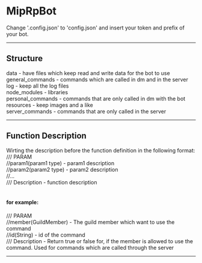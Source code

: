 # MipRpBot
Change '.config.json' to 'config.json' and insert your token and prefix of your bot.

***

Structure
-----------
data - have files which keep read and write data for the bot to use<br/>
general_commands - commands which are called in dm and in the server<br/>
log - keep all the log files<br/>
node_modules - libraries<br/>
personal_commands - commands that are only called in dm with the bot<br/>
resources - keep images and a like<br/>
server_commands - commands that are only called in the server<br/>

***

Function Description
--------------------
Wirting the description before the function definition in the following format:<br/>
/// PARAM<br/>
//param1(param1 type) - param1 description<br/>
//param2(param2 type) - param2 description<br/>
//...<br/>
/// Description - function description
<br/><br/>

#### for example:
/// PARAM<br/>
//member(GuildMember) - The guild member which want to use the command<br/>
//id(String) - id of the command<br/>
/// Description - Return true or false for, if the member is allowed to use the command. Used for commands which are called through the server <br/>

***